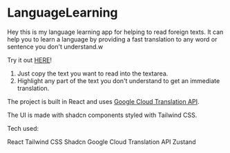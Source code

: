 # LanguageLearning

Hey this is my language learning app for helping to read foreign texts. It can help you to learn a language by providing a fast translation to any word or sentence you don't understand.w

Try it out [HERE](https://languagelearning.fly.dev/)!

1. Just copy the text you want to read into the textarea.
2. Highlight any part of the text you don't understand to get an immediate translation.

The project is built in React and uses [Google Cloud Translation API](https://cloud.google.com/translate?hl=en).

The UI is made with shadcn components styled with Tailwind CSS.

Tech used:

React
Tailwind CSS
Shadcn
Google Cloud Translation API
Zustand
